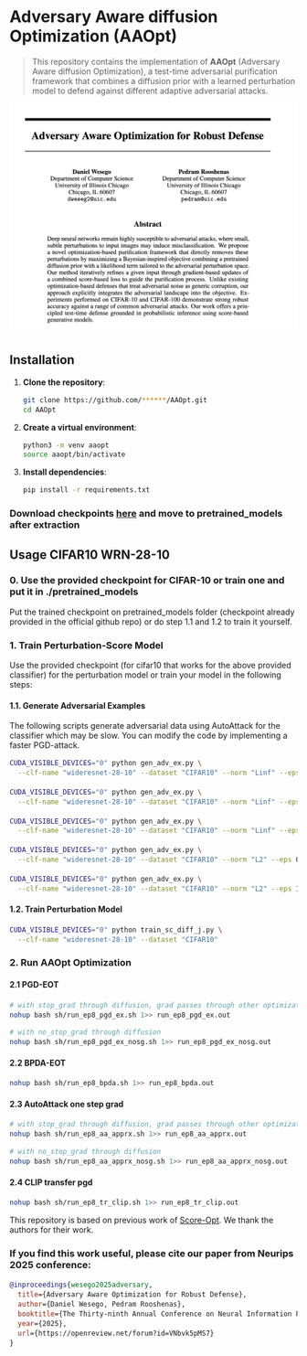 # Adversary Aware diffusion Optimization (AAOpt)

> This repository contains the implementation of **AAOpt** (Adversary Aware diffusion Optimization), a test-time adversarial purification framework that combines a diffusion prior with a learned perturbation model to defend against different adaptive adversarial attacks.

![screenshot](./assets/aaopt.png)

## Installation

1. **Clone the repository**:

   ```bash
   git clone https://github.com/******/AAOpt.git
   cd AAOpt
   ```

2. **Create a virtual environment**:

   ```bash
   python3 -m venv aaopt
   source aaopt/bin/activate
   ```

3. **Install dependencies**:

   ```bash
   pip install -r requirements.txt
   ```
### Download checkpoints [here](https://drive.google.com/file/d/1nbrYeYUcVZYYox5ER2ZWM2cUW51YdNBw/view?usp=sharing) and move to pretrained_models after extraction

## Usage CIFAR10 WRN-28-10

### 0. Use the provided checkpoint for CIFAR-10 or train one and put it in ./pretrained_models
Put the trained checkpoint on pretrained_models folder (checkpoint already provided in the official github repo) or do step 1.1 and 1.2 to train it yourself.

### 1. Train Perturbation-Score Model

Use the provided checkpoint (for cifar10 that works for the above provided classifier) for the perturbation model or train your model in the following steps:

#### 1.1. Generate Adversarial Examples

The following scripts generate adversarial data using AutoAttack for the classifier which may be slow. You can modify the code by implementing a faster PGD-attack.

  ```bash
  CUDA_VISIBLE_DEVICES="0" python gen_adv_ex.py \
    --clf-name "wideresnet-28-10" --dataset "CIFAR10" --norm "Linf" --eps 2

  CUDA_VISIBLE_DEVICES="0" python gen_adv_ex.py \
    --clf-name "wideresnet-28-10" --dataset "CIFAR10" --norm "Linf" --eps 4

  CUDA_VISIBLE_DEVICES="0" python gen_adv_ex.py \
    --clf-name "wideresnet-28-10" --dataset "CIFAR10" --norm "Linf" --eps 8

  CUDA_VISIBLE_DEVICES="0" python gen_adv_ex.py \
    --clf-name "wideresnet-28-10" --dataset "CIFAR10" --norm "L2" --eps 0.5

  CUDA_VISIBLE_DEVICES="0" python gen_adv_ex.py \
    --clf-name "wideresnet-28-10" --dataset "CIFAR10" --norm "L2" --eps 1.0
  ```


#### 1.2. Train Perturbation Model

  ```bash
  CUDA_VISIBLE_DEVICES="0" python train_sc_diff_j.py \
    --clf-name "wideresnet-28-10" --dataset "CIFAR10"
  ```

### 2. Run AAOpt Optimization

#### 2.1 PGD-EOT

  ```bash
  # with stop_grad through diffusion, grad passes through other optimization
  nohup bash sh/run_ep8_pgd_ex.sh 1>> run_ep8_pgd_ex.out
  ```

  ```bash
  # with no_stop_grad through diffusion
  nohup bash sh/run_ep8_pgd_ex_nosg.sh 1>> run_ep8_pgd_ex_nosg.out
  ```

#### 2.2 BPDA-EOT

  ```bash
  nohup bash sh/run_ep8_bpda.sh 1>> run_ep8_bpda.out
  ```

#### 2.3 AutoAttack one step grad

  ```bash
  # with stop_grad through diffusion, grad passes through other optimization
  nohup bash sh/run_ep8_aa_apprx.sh 1>> run_ep8_aa_apprx.out
  ```

  ```bash
  # with no_stop_grad through diffusion
  nohup bash sh/run_ep8_aa_apprx_nosg.sh 1>> run_ep8_aa_apprx_nosg.out
  ```

#### 2.4 CLIP transfer pgd

  ```bash
  nohup bash sh/run_ep8_tr_clip.sh 1>> run_ep8_tr_clip.out
  ```


This repository is based on previous work of [Score-Opt](https://github.com/zzzhangboya/ScoreOpt/tree/main). We thank the authors for their work.

### If you find this work useful, please cite our paper from Neurips 2025 conference:

```bibtex
@inproceedings{wesego2025adversary,
  title={Adversary Aware Optimization for Robust Defense},
  author={Daniel Wesego, Pedram Rooshenas},
  booktitle={The Thirty-ninth Annual Conference on Neural Information Processing Systems},
  year={2025},
  url={https://openreview.net/forum?id=VNbvk5pMS7}
}
```
